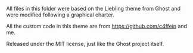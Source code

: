 All files in this folder were based on the Liebling theme from Ghost and were modified following a graphical charter.

All the custom code in this theme are from https://github.com/c4ffein and me.

Released under the MIT license, just like the Ghost project itself.
